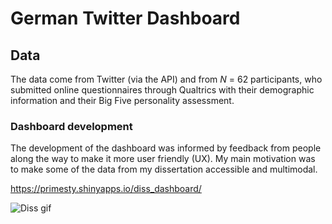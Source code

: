 # German Twitter Dashboard

## Data

The data come from Twitter (via the API) and from *N* = 62 participants, who submitted online questionnaires through Qualtrics 
with their demographic information and their Big Five personality assessment.

### Dashboard development

The development of the dashboard was informed by feedback from people along the way to make it more user friendly (UX). 
My main motivation was to make some of the data from my dissertation accessible and multimodal.

https://primesty.shinyapps.io/diss_dashboard/

![Diss gif](https://github.com/mraess/german_twitter_dashboard/blob/master/diss_gif.gif)
